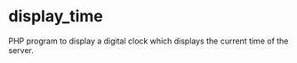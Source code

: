 # display_time
PHP program to display a digital clock which displays the current time of the server.
